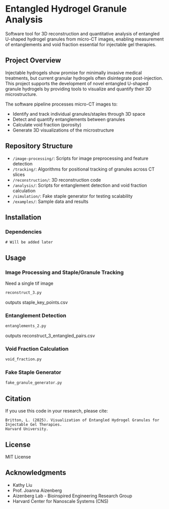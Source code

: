 # Entangled Hydrogel Granule Analysis

Software tool for 3D reconstruction and quantitative analysis of entangled U-shaped hydrogel granules from micro-CT images, enabling measurement of entanglements and void fraction essential for injectable gel therapies.

## Project Overview

Injectable hydrogels show promise for minimally invasive medical treatments, but current granular hydrogels often disintegrate post-injection. This project supports the development of novel entangled U-shaped granule hydrogels by providing tools to visualize and quantify their 3D microstructure.

The software pipeline processes micro-CT images to:
- Identify and track individual granules/staples through 3D space
- Detect and quantify entanglements between granules
- Calculate void fraction (porosity)
- Generate 3D visualizations of the microstructure

## Repository Structure

- `/image-processing/`: Scripts for image preprocessing and feature detection
- `/tracking/`: Algorithms for positional tracking of granules across CT slices
- `/reconstruction/`: 3D reconstruction code
- `/analysis/`: Scripts for entanglement detection and void fraction calculation
- `/simulation/`: Fake staple generator for testing scalability
- `/examples/`: Sample data and results

## Installation

### Dependencies

```
# Will be added later
```

## Usage

### Image Processing and Staple/Granule Tracking

Need a single tif image
```python
reconstruct_3.py
```
outputs staple_key_points.csv


### Entanglement Detection

```python
entanglements_2.py
```
outputs reconstruct_3_entangled_pairs.csv

### Void Fraction Calculation

```python
void_fraction.py
```

### Fake Staple Generator

```python
fake_granule_generator.py
```

## Citation

If you use this code in your research, please cite:
```
Britton, L. (2025). Visualization of Entangled Hydrogel Granules for Injectable Gel Therapies. 
Harvard University.
```

## License

MIT License

## Acknowledgments

- Kathy Liu
- Prof. Joanna Aizenberg
- Aizenberg Lab - Bioinspired Engineering Research Group
- Harvard Center for Nanoscale Systems (CNS)
